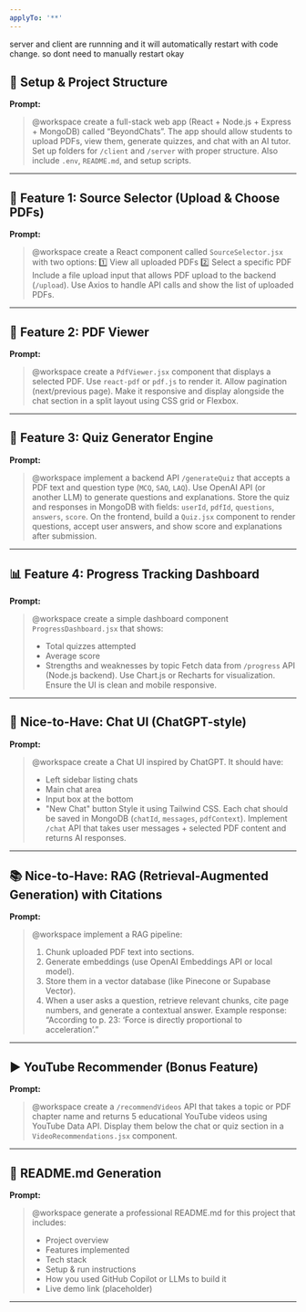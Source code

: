 ```yaml
---
applyTo: '**'
---
```

server and client are runnning and it will automatically restart with code change. so dont need to manually restart okay

## 🧠 Setup & Project Structure

**Prompt:**

> @workspace create a full-stack web app (React + Node.js + Express + MongoDB) called “BeyondChats”.
> The app should allow students to upload PDFs, view them, generate quizzes, and chat with an AI tutor.
> Set up folders for `/client` and `/server` with proper structure.
> Also include `.env`, `README.md`, and setup scripts.

---

## 📂 Feature 1: Source Selector (Upload & Choose PDFs)

**Prompt:**

> @workspace create a React component called `SourceSelector.jsx` with two options:
> 1️⃣ View all uploaded PDFs
> 2️⃣ Select a specific PDF
> Include a file upload input that allows PDF upload to the backend (`/upload`).
> Use Axios to handle API calls and show the list of uploaded PDFs.

---

## 📄 Feature 2: PDF Viewer

**Prompt:**

> @workspace create a `PdfViewer.jsx` component that displays a selected PDF.
> Use `react-pdf` or `pdf.js` to render it.
> Allow pagination (next/previous page).
> Make it responsive and display alongside the chat section in a split layout using CSS grid or Flexbox.

---

## 🧩 Feature 3: Quiz Generator Engine

**Prompt:**

> @workspace implement a backend API `/generateQuiz` that accepts a PDF text and question type (`MCQ`, `SAQ`, `LAQ`).
> Use OpenAI API (or another LLM) to generate questions and explanations.
> Store the quiz and responses in MongoDB with fields: `userId`, `pdfId`, `questions`, `answers`, `score`.
> On the frontend, build a `Quiz.jsx` component to render questions, accept user answers, and show score and explanations after submission.

---

## 📊 Feature 4: Progress Tracking Dashboard

**Prompt:**

> @workspace create a simple dashboard component `ProgressDashboard.jsx` that shows:
>
> * Total quizzes attempted
> * Average score
> * Strengths and weaknesses by topic
>   Fetch data from `/progress` API (Node.js backend).
>   Use Chart.js or Recharts for visualization.
>   Ensure the UI is clean and mobile responsive.

---

## 💬 Nice-to-Have: Chat UI (ChatGPT-style)

**Prompt:**

> @workspace create a Chat UI inspired by ChatGPT.
> It should have:
>
> * Left sidebar listing chats
> * Main chat area
> * Input box at the bottom
> * "New Chat" button
>   Style it using Tailwind CSS.
>   Each chat should be saved in MongoDB (`chatId`, `messages`, `pdfContext`).
>   Implement `/chat` API that takes user messages + selected PDF content and returns AI responses.

---

## 📚 Nice-to-Have: RAG (Retrieval-Augmented Generation) with Citations

**Prompt:**

> @workspace implement a RAG pipeline:
>
> 1. Chunk uploaded PDF text into sections.
> 2. Generate embeddings (use OpenAI Embeddings API or local model).
> 3. Store them in a vector database (like Pinecone or Supabase Vector).
> 4. When a user asks a question, retrieve relevant chunks, cite page numbers, and generate a contextual answer.
>    Example response:
>    “According to p. 23: ‘Force is directly proportional to acceleration’.”

---

## ▶️ YouTube Recommender (Bonus Feature)

**Prompt:**

> @workspace create a `/recommendVideos` API that takes a topic or PDF chapter name and returns 5 educational YouTube videos using YouTube Data API.
> Display them below the chat or quiz section in a `VideoRecommendations.jsx` component.

---

## 🧾 README.md Generation

**Prompt:**

> @workspace generate a professional README.md for this project that includes:
>
> * Project overview
> * Features implemented
> * Tech stack
> * Setup & run instructions
> * How you used GitHub Copilot or LLMs to build it
> * Live demo link (placeholder)

---

